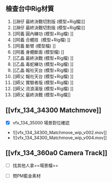 ## 檢查台中Rig材質
1. [[淵仔 最終決戰切割版 (模型+Rig檔)]]
2. [[淵仔 最終決戰切割版 (模型+Rig檔)]]  
3. [[阿義 圓內練功 (模型+Rig檔)  ]]
4. [[阿義 合體技  (模型+Rig檔)  ]]
5. [[阿義 斷臂 (模型檔)  ]]
6. [[阿義 身體斷面 (模型檔)  ]]
7. [[乙晶 最終決戰 (模型+Rig檔)  ]]
8. [[乙晶 毒蛇練功 (模型+Rig檔)  ]]
9. [[乙晶 報社天台 (模型+Rig檔)  ]]
10. [[師父 報社天台 (模型+Rig檔)  ]]
11. [[師父 實驗者版 (模型+Rig檔)  ]]
12. [[師父 流浪漢版 (模型+Rig檔)  ]]
13. [[師父 最終決戰 (模型+Rig檔]]

## [[vfx_134_34300 Matchmove]]
-  [x] vfx_134_35000 場景對位確認
- ![[vfx_134_34300_Matchmove_wip_v002.mov]]
- ![[vfx_134_34300_Matchmove_wip_v004.mov]]
## [[vfx_134_360a0 Camera Track]]
-  [ ] 找其他人拿==場景檔==
-  [ ] 問PM藍金素材

